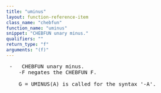 ```yaml
---
title: "uminus"
layout: function-reference-item
class_name: "chebfun"
function_name: "uminus"
snippet: "CHEBFUN unary minus."
qualifiers: ""
return_type: "f"
arguments: "(f)"
---
```


<pre class="help-text"> -   CHEBFUN unary minus.
    -F negates the CHEBFUN F.
 
    G = UMINUS(A) is called for the syntax '-A'.
</pre>